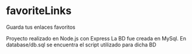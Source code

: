 # favoriteLinks
Guarda tus enlaces favoritos

Proyecto realizado en Node.js con Express
La BD fue creada en MySql. En database/db.sql se encuentra el script utilizado para dicha BD
